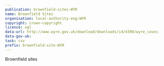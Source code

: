 ```yaml
---
publication: brownfield-sites-WYR
name: Brownfield Sites
organisation: local-authority-eng:WYR
copyright: crown-copyright
licence: ogl
data-url: http://www.wyre.gov.uk/download/downloads/id/4390/wyre_council_brownfield_register_dec_2017.csv
data-gov-uk: 
task: csv
prefix: brownfield-site-WYR
---
```


Brownfield sites

